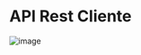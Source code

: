 # API Rest Cliente

![image](https://user-images.githubusercontent.com/40173294/210932576-d6622d7a-f231-4f61-bb4d-cf53c029afac.png)
